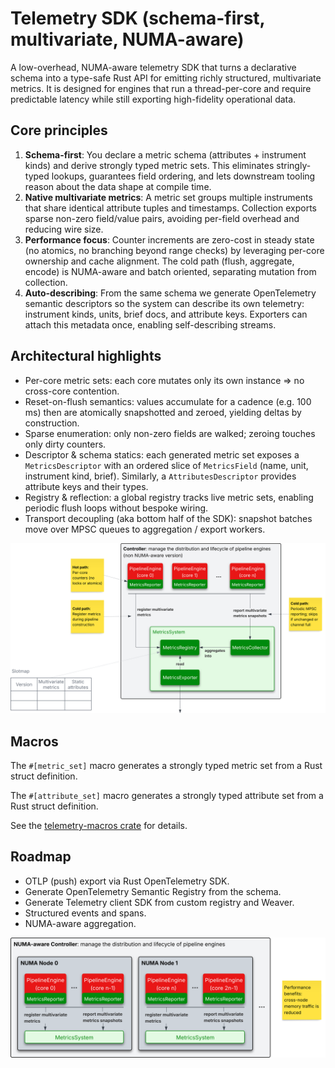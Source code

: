 # Telemetry SDK (schema-first, multivariate, NUMA-aware)

A low-overhead, NUMA-aware telemetry SDK that turns a declarative schema into a
type-safe Rust API for emitting richly structured, multivariate metrics. It is
designed for engines that run a thread-per-core and require predictable latency
while still exporting high-fidelity operational data.

## Core principles

1. **Schema-first**: You declare a metric schema (attributes + instrument kinds)
   and derive strongly typed metric sets. This eliminates stringly-typed
   lookups, guarantees field ordering, and lets downstream tooling reason about
   the data shape at compile time.
2. **Native multivariate metrics**: A metric set groups multiple instruments
   that share identical attribute tuples and timestamps. Collection exports
   sparse non-zero field/value pairs, avoiding per-field overhead and reducing
   wire size.
3. **Performance focus**: Counter increments are zero-cost in steady state (no
   atomics, no branching beyond range checks) by leveraging per-core ownership
   and cache alignment. The cold path (flush, aggregate, encode) is NUMA-aware
   and batch oriented, separating mutation from collection.
4. **Auto-describing**: From the same schema we generate OpenTelemetry semantic
   descriptors so the system can describe its own telemetry: instrument kinds,
   units, brief docs, and attribute keys. Exporters can attach this metadata
   once, enabling self-describing streams.

## Architectural highlights

- Per-core metric sets: each core mutates only its own instance => no cross-core
  contention.
- Reset-on-flush semantics: values accumulate for a cadence (e.g. 100 ms) then
  are atomically snapshotted and zeroed, yielding deltas by construction.
- Sparse enumeration: only non-zero fields are walked; zeroing touches only
  dirty counters.
- Descriptor & schema statics: each generated metric set exposes a
  `MetricsDescriptor` with an ordered slice of `MetricsField` (name, unit,
  instrument kind, brief). Similarly, a `AttributesDescriptor` provides
  attribute keys and their types.
- Registry & reflection: a global registry tracks live metric sets, enabling
  periodic flush loops without bespoke wiring.
- Transport decoupling (aka bottom half of the SDK): snapshot batches move over
  MPSC queues to aggregation / export workers.

![Architecture Phase 1](assets/Metrics%20Phase%201.svg)

## Macros

The `#[metric_set]` macro generates a strongly typed metric set from a Rust
struct definition.

The `#[attribute_set]` macro generates a strongly typed attribute set from a
Rust struct definition.

See the [telemetry-macros crate](../telemetry-macros) for details.

## Roadmap

- OTLP (push) export via Rust OpenTelemetry SDK.
- Generate OpenTelemetry Semantic Registry from the schema.
- Generate Telemetry client SDK from custom registry and Weaver.
- Structured events and spans.
- NUMA-aware aggregation.

![Architecture Phase 2](assets/Metrics%20Phase%202.svg)
